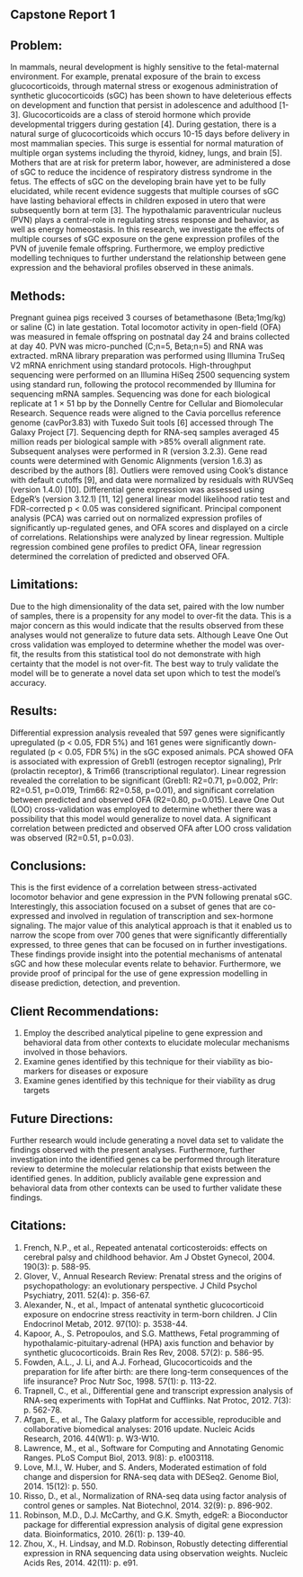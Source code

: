 ## Capstone Report 1
## Problem: 
In mammals, neural development is highly sensitive to the fetal-maternal environment. For example, prenatal exposure of the brain to excess glucocorticoids, through maternal stress or exogenous administration of synthetic glucocorticoids (sGC) has been shown to have deleterious effects on development and function that persist in adolescence and adulthood [1-3]. Glucocorticoids are a class of steroid hormone which provide developmental triggers during gestation [4]. During gestation, there is a natural surge of glucocorticoids which occurs 10-15 days before delivery in most mammalian species. This surge is essential for normal maturation of multiple organ systems including the thyroid, kidney, lungs, and brain [5]. Mothers that are at risk for preterm labor, however, are administered a dose of sGC to reduce the incidence of respiratory distress syndrome in the fetus. The effects of sGC on the developing brain have yet to be fully elucidated, while recent evidence suggests that multiple courses of sGC have lasting behavioral effects in children exposed in utero that were subsequently born at term [3]. The hypothalamic paraventricular nucleus (PVN) plays a central-role in regulating stress response and behavior, as well as energy homeostasis. In this research, we investigate the effects of multiple courses of sGC exposure on the gene expression profiles of the PVN of juvenile female offspring. Furthermore, we employ predictive modelling techniques to further understand the relationship between gene expression and the behavioral profiles observed in these animals.  

## Methods: 
Pregnant guinea pigs received 3 courses of betamethasone (Beta;1mg/kg) or saline (C) in late gestation. Total locomotor activity in open-field (OFA) was measured in female offspring on postnatal day 24 and brains collected at day 40. PVN was micro-punched (C;n=5, Beta;n=5) and RNA was extracted. mRNA library preparation was performed using Illumina TruSeq V2 mRNA enrichment using standard protocols. High-throughput sequencing were performed on an Illumina HiSeq 2500 sequencing system using standard run, following the protocol recommended by Illumina for sequencing mRNA samples. Sequencing was done for each biological replicate at 1 × 51 bp by the Donnelly Centre for Cellular and Biomolecular Research. Sequence reads were aligned to the Cavia porcellus reference genome (cavPor3.83) with Tuxedo Suit tools [6] accessed through The Galaxy Project [7]. Sequencing depth for RNA-seq samples averaged 45 million reads per biological sample with >85% overall alignment rate. Subsequent analyses were performed in R (version 3.2.3). Gene read counts were determined with Genomic Alignments (version 1.6.3) as described by the authors [8]. Outliers were removed using Cook’s distance with default cutoffs [9], and data were normalized by residuals with RUVSeq (version 1.4.0) [10]. Differential gene expression was assessed using EdgeR’s (version 3.12.1) [11, 12] general linear model likelihood ratio test and FDR-corrected p < 0.05 was considered significant. Principal component analysis (PCA) was carried out on normalized expression profiles of significantly up-regulated genes, and OFA scores and displayed on a circle of correlations. Relationships were analyzed by linear regression. Multiple regression combined gene profiles to predict OFA, linear regression determined the correlation of predicted and observed OFA.

## Limitations: 
Due to the high dimensionality of the data set, paired with the low number of samples, there is a propensity for any model to over-fit the data. This is a major concern as this would indicate that the results observed from these analyses would not generalize to future data sets. Although Leave One Out cross validation was employed to determine whether the model was over-fit, the results from this statistical tool do not demonstrate with high certainty that the model is not over-fit. The best way to truly validate the model will be to generate a novel data set upon which to test the model’s accuracy. 

## Results: 
Differential expression analysis revealed that 597 genes were significantly upregulated (p < 0.05, FDR 5%) and 161 genes were significantly down-regulated (p < 0.05, FDR 5%) in the sGC exposed animals. PCA showed OFA is associated with expression of Greb1l (estrogen receptor signaling), Prlr (prolactin receptor), & Trim66 (transcriptional regulator). Linear regression revealed the correlation to be significant (Greb1l: R2=0.71, p=0.002, Prlr: R2=0.51, p=0.019, Trim66: R2=0.58, p=0.01), and significant correlation between predicted and observed OFA (R2=0.80, p=0.015). Leave One Out (LOO) cross-validation was employed to determine whether there was a possibility that this model would generalize to novel data. A significant correlation between predicted and observed OFA after LOO cross validation was observed (R2=0.51, p=0.03).

## Conclusions: 
This is the first evidence of a correlation between stress-activated locomotor behavior and gene expression in the PVN following prenatal sGC. Interestingly, this association focused on a subset of genes that are co-expressed and involved in regulation of transcription and sex-hormone signaling. The major value of this analytical approach is that it enabled us to narrow the scope from over 700 genes that were significantly differentially expressed, to three genes that can be focused on in further investigations. These findings provide insight into the potential mechanisms of antenatal sGC and how these molecular events relate to behavior. Furthermore, we provide proof of principal for the use of gene expression modelling in disease prediction, detection, and prevention.

## Client Recommendations: 
1.	Employ the described analytical pipeline to gene expression and behavioral data from other contexts to elucidate molecular mechanisms involved in those behaviors.
2.	Examine genes identified by this technique for their viability as bio-markers for diseases or exposure
3.	Examine genes identified by this technique for their viability as drug targets

## Future Directions: 
Further research would include generating a novel data set to validate the findings observed with the present analyses. Furthermore, further investigation into the identified genes ca be performed through literature review to determine the molecular relationship that exists between the identified genes. In addition, publicly available gene expression and behavioral data from other contexts can be used to further validate these findings. 

## Citations:
1.	French, N.P., et al., Repeated antenatal corticosteroids: effects on cerebral palsy and childhood behavior. Am J Obstet Gynecol, 2004. 190(3): p. 588-95.
2.	Glover, V., Annual Research Review: Prenatal stress and the origins of psychopathology: an evolutionary perspective. J Child Psychol Psychiatry, 2011. 52(4): p. 356-67.
3.	Alexander, N., et al., Impact of antenatal synthetic glucocorticoid exposure on endocrine stress reactivity in term-born children. J Clin Endocrinol Metab, 2012. 97(10): p. 3538-44.
4.	Kapoor, A., S. Petropoulos, and S.G. Matthews, Fetal programming of hypothalamic-pituitary-adrenal (HPA) axis function and behavior by synthetic glucocorticoids. Brain Res Rev, 2008. 57(2): p. 586-95.
5.	Fowden, A.L., J. Li, and A.J. Forhead, Glucocorticoids and the preparation for life after birth: are there long-term consequences of the life insurance? Proc Nutr Soc, 1998. 57(1): p. 113-22.
6.	Trapnell, C., et al., Differential gene and transcript expression analysis of RNA-seq experiments with TopHat and Cufflinks. Nat Protoc, 2012. 7(3): p. 562-78.
7.	Afgan, E., et al., The Galaxy platform for accessible, reproducible and collaborative biomedical analyses: 2016 update. Nucleic Acids Research, 2016. 44(W1): p. W3-W10.
8.	Lawrence, M., et al., Software for Computing and Annotating Genomic Ranges. PLoS Comput Biol, 2013. 9(8): p. e1003118.
9.	Love, M.I., W. Huber, and S. Anders, Moderated estimation of fold change and dispersion for RNA-seq data with DESeq2. Genome Biol, 2014. 15(12): p. 550.
10.	Risso, D., et al., Normalization of RNA-seq data using factor analysis of control genes or samples. Nat Biotechnol, 2014. 32(9): p. 896-902.
11.	Robinson, M.D., D.J. McCarthy, and G.K. Smyth, edgeR: a Bioconductor package for differential expression analysis of digital gene expression data. Bioinformatics, 2010. 26(1): p. 139-40.
12.	Zhou, X., H. Lindsay, and M.D. Robinson, Robustly detecting differential expression in RNA sequencing data using observation weights. Nucleic Acids Res, 2014. 42(11): p. e91.

